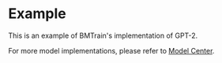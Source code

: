 # Example

This is an example of BMTrain's implementation of GPT-2.

For more model implementations, please refer to [Model Center](https://github.com/OpenBMB/ModelCenter).